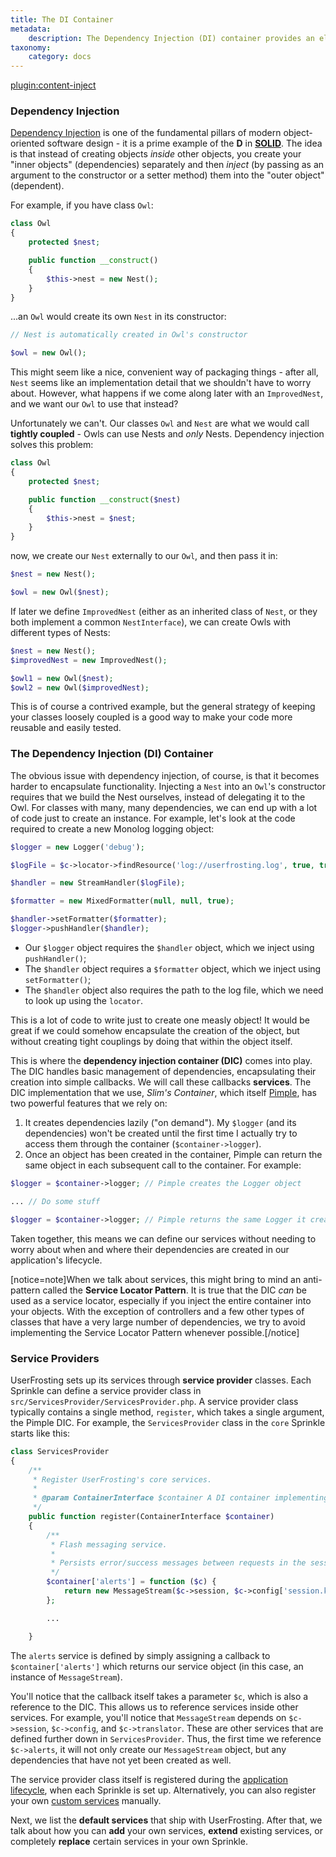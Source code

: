 ```yaml
---
title: The DI Container
metadata:
    description: The Dependency Injection (DI) container provides an elegant and loosely coupled way to make various services available globally in your application.
taxonomy:
    category: docs
---
```

[plugin:content-inject](/modular/_update5.0)

### Dependency Injection

[Dependency Injection](http://www.phptherightway.com/#dependency_injection) is one of the fundamental pillars of modern object-oriented software design - it is a prime example of the **D** in [**SOLID**](https://en.wikipedia.org/wiki/SOLID_(object-oriented_design)). The idea is that instead of creating objects _inside_ other objects, you create your "inner objects" (dependencies) separately and then _inject_ (by passing as an argument to the constructor or a setter method) them into the "outer object" (dependent).

For example, if you have class `Owl`:

```php
class Owl
{
    protected $nest;

    public function __construct()
    {
        $this->nest = new Nest();
    }
}
```

...an `Owl` would create its own `Nest` in its constructor:

```php
// Nest is automatically created in Owl's constructor

$owl = new Owl();
```

This might seem like a nice, convenient way of packaging things - after all, `Nest` seems like an implementation detail that we shouldn't have to worry about. However, what happens if we come along later with an `ImprovedNest`, and we want our `Owl` to use that instead?

Unfortunately we can't. Our classes `Owl` and `Nest` are what we would call **tightly coupled** - Owls can use Nests and _only_ Nests. Dependency injection solves this problem:

```php
class Owl
{
    protected $nest;

    public function __construct($nest)
    {
        $this->nest = $nest;
    }
}
```

now, we create our `Nest` externally to our `Owl`, and then pass it in:

```php
$nest = new Nest();

$owl = new Owl($nest);
```

If later we define `ImprovedNest` (either as an inherited class of `Nest`, or they both implement a common `NestInterface`), we can create Owls with different types of Nests:

```php
$nest = new Nest();
$improvedNest = new ImprovedNest();

$owl1 = new Owl($nest);
$owl2 = new Owl($improvedNest);
```

This is of course a contrived example, but the general strategy of keeping your classes loosely coupled is a good way to make your code more reusable and easily tested.

### The Dependency Injection (DI) Container

The obvious issue with dependency injection, of course, is that it becomes harder to encapsulate functionality. Injecting a `Nest` into an `Owl`'s constructor requires that we build the Nest ourselves, instead of delegating it to the Owl. For classes with many, many dependencies, we can end up with a lot of code just to create an instance. For example, let's look at the code required to create a new Monolog logging object:

```php
$logger = new Logger('debug');

$logFile = $c->locator->findResource('log://userfrosting.log', true, true);

$handler = new StreamHandler($logFile);

$formatter = new MixedFormatter(null, null, true);

$handler->setFormatter($formatter);
$logger->pushHandler($handler);
```

- Our `$logger` object requires the `$handler` object, which we inject using `pushHandler()`;
- The `$handler` object requires a `$formatter` object, which we inject using `setFormatter()`;
- The `$handler` object also requires the path to the log file, which we need to look up using the `locator`.

This is a lot of code to write just to create one measly object! It would be great if we could somehow encapsulate the creation of the object, but without creating tight couplings by doing that within the object itself.

This is where the **dependency injection container (DIC)** comes into play. The DIC handles basic management of dependencies, encapsulating their creation into simple callbacks. We will call these callbacks **services**. The DIC implementation that we use, _Slim's Container_, which itself [Pimple](http://pimple.sensiolabs.org/), has two powerful features that we rely on:

1. It creates dependencies lazily ("on demand"). My `$logger` (and its dependencies) won't be created until the first time I actually try to access them through the container (`$container->logger`).
2. Once an object has been created in the container, Pimple can return the same object in each subsequent call to the container. For example:

```php
$logger = $container->logger; // Pimple creates the Logger object

... // Do some stuff

$logger = $container->logger; // Pimple returns the same Logger it created earlier
```

Taken together, this means we can define our services without needing to worry about when and where their dependencies are created in our application's lifecycle.

[notice=note]When we talk about services, this might bring to mind an anti-pattern called the **Service Locator Pattern**. It is true that the DIC _can_ be used as a service locator, especially if you inject the entire container into your objects. With the exception of controllers and a few other types of classes that have a very large number of dependencies, we try to avoid implementing the Service Locator Pattern whenever possible.[/notice]

### Service Providers

UserFrosting sets up its services through **service provider** classes. Each Sprinkle can define a service provider class in `src/ServicesProvider/ServicesProvider.php`. A service provider class typically contains a single method, `register`, which takes a single argument, the Pimple DIC. For example, the `ServicesProvider` class in the `core` Sprinkle starts like this:

```php
class ServicesProvider
{
    /**
     * Register UserFrosting's core services.
     *
     * @param ContainerInterface $container A DI container implementing ArrayAccess and psr-container.
     */
    public function register(ContainerInterface $container)
    {
        /**
         * Flash messaging service.
         *
         * Persists error/success messages between requests in the session.
         */
        $container['alerts'] = function ($c) {
            return new MessageStream($c->session, $c->config['session.keys.alerts'], $c->translator);
        };

        ...

    }
```

The `alerts` service is defined by simply assigning a callback to `$container['alerts']` which returns our service object (in this case, an instance of `MessageStream`).

You'll notice that the callback itself takes a parameter `$c`, which is also a reference to the DIC. This allows us to reference services inside other services. For example, you'll notice that `MessageStream` depends on `$c->session`, `$c->config`, and `$c->translator`. These are other services that are defined further down in `ServicesProvider`. Thus, the first time we reference `$c->alerts`, it will not only create our `MessageStream` object, but any dependencies that have not yet been created as well.

The service provider class itself is registered during the [application lifecycle](/advanced/application-lifecycle), when each Sprinkle is set up. Alternatively, you can also register your own [custom services](/services/adding-services) manually.

Next, we list the **default services** that ship with UserFrosting. After that, we talk about how you can **add** your own services, **extend** existing services, or completely **replace** certain services in your own Sprinkle.
